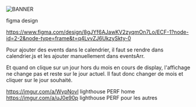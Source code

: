 ![BANNER](https://i.imgur.com/KD70QxE.png)


figma design

https://www.figma.com/design/8gJYf6AJawKV2zyqmOn7Lo/ECF-1?node-id=2-2&node-type=frame&t=q4LvvZJ6UkzySkty-0

<!-----POUR LA PARTIE CALENDRIER---->

Pour ajouter des events dans le calendrier, il faut se rendre dans calendrier.js
et les ajouter manuellement dans eventsArr.

Et quand on clique sur un jour hors du mois en cours de display, l'affichage ne change pas
et reste sur le jour actuel. Il faut donc changer de mois et cliquer sur le jour souhaité.

https://imgur.com/a/WypNovl lighthouse PERF home
https://imgur.com/a/uJ0e90p  lighthouse PERF pour les autres

